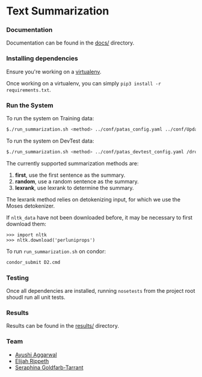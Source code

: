 # Text Summarization

### Documentation

Documentation can be found in the [docs/](./docs/) directory.

### Installing dependencies

Ensure you're working on a [virtualenv](https://virtualenvwrapper.readthedocs.io/en/latest/).

Once working on a virtualenv, you can simply `pip3 install -r requirements.txt`.

### Run the System
To run the system on Training data: 

```bash
$./run_summarization.sh <method> ../conf/patas_config.yaml ../conf/UpdateSumm09_test_topics.xml ../outputs/D2/ /dropbox/17-18/573/Data/models/training/2009/
```

To run the system on DevTest data: 

```bash
$./run_summarization.sh <method> ../conf/patas_devtest_config.yaml /dropbox/17-18/573/Data/Documents/devtest/GuidedSumm10_test_topics.xml ../outputs/D2/ /dropbox/17-18/573/Data/models/devtest/
```

The currently supported summarization methods are:

1. **first**, use the first sentence as the summary.
1. **random**, use a random sentence as the summary.
1. **lexrank**, use lexrank to determine the summary.


The lexrank method relies on detokenizing input, for which we use the Moses detokenizer.

If `nltk_data` have not been downloaded before, it may be necessary to first download them:

```python3
>>> import nltk
>>> nltk.download('perluniprops')
```

To run `run_summarization.sh` on condor: 

```bash
condor_submit D2.cmd
```

### Testing

Once all dependencies are installed, running `nosetests` from the project root shoudl run all unit tests.

### Results

Results can be found in the [results/](./results/) directory.

### Team

- [Ayushi Aggarwal](mailto:ayushiag@uw.edu)
- [Elijah Rippeth](mailto:rippeth@uw.edu)
- [Seraphina Goldfarb-Tarrant](mailto:serif@uw.edu)
